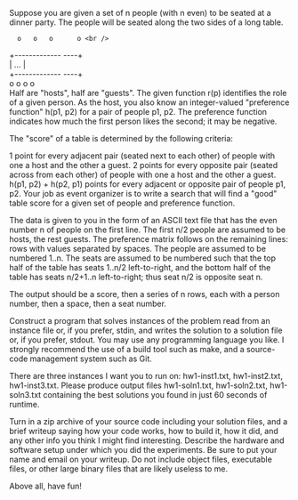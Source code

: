 Suppose you are given a set of n people (with n even) to be seated at a dinner party. The people will be seated along the two sides of a long table.

      o   o   o      o <br /> 
   +-------------   ----+ <br /> 
   |             ...    | <br /> 
   +-------------   ----+ <br /> 
      o   o   o      o <br /> 
Half are "hosts", half are "guests". The given function r(p) identifies the role of a given person.
As the host, you also know an integer-valued "preference function" h(p1, p2) for a pair of people p1, p2. The preference function indicates how much the first person likes the second; it may be negative.

The "score" of a table is determined by the following criteria:

1 point for every adjacent pair (seated next to each other) of people with one a host and the other a guest.
2 points for every opposite pair (seated across from each other) of people with one a host and the other a guest.
h(p1, p2) + h(p2, p1) points for every adjacent or opposite pair of people p1, p2.
Your job as event organizer is to write a search that will find a "good" table score for a given set of people and preference function.

The data is given to you in the form of an ASCII text file that has the even number n of people on the first line. The first n/2 people are assumed to be hosts, the rest guests. The preference matrix follows on the remaining lines: rows with values separated by spaces. The people are assumed to be numbered 1..n. The seats are assumed to be numbered such that the top half of the table has seats 1..n/2 left-to-right, and the bottom half of the table has seats n/2+1..n left-to-right; thus seat n/2 is opposite seat n.

The output should be a score, then a series of n rows, each with a person number, then a space, then a seat number.

Construct a program that solves instances of the problem read from an instance file or, if you prefer, stdin, and writes the solution to a solution file or, if you prefer, stdout. You may use any programming language you like. I strongly recommend the use of a build tool such as make, and a source-code management system such as Git.

There are three instances I want you to run on: hw1-inst1.txt, hw1-inst2.txt, hw1-inst3.txt. Please produce output files hw1-soln1.txt, hw1-soln2.txt, hw1-soln3.txt containing the best solutions you found in just 60 seconds of runtime.

Turn in a zip archive of your source code including your solution files, and a brief writeup saying how your code works, how to build it, how it did, and any other info you think I might find interesting. Describe the hardware and software setup under which you did the experiments. Be sure to put your name and email on your writeup. Do not include object files, executable files, or other large binary files that are likely useless to me.

Above all, have fun!
